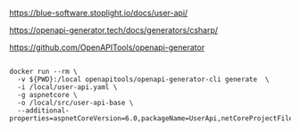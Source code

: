 https://blue-software.stoplight.io/docs/user-api/

https://openapi-generator.tech/docs/generators/csharp/

https://github.com/OpenAPITools/openapi-generator

```wsl

docker run --rm \
  -v ${PWD}:/local openapitools/openapi-generator-cli generate  \
  -i /local/user-api.yaml \
  -g aspnetcore \
  -o /local/src/user-api-base \
  --additional-properties=aspnetCoreVersion=6.0,packageName=UserApi,netCoreProjectFile=true

  ```